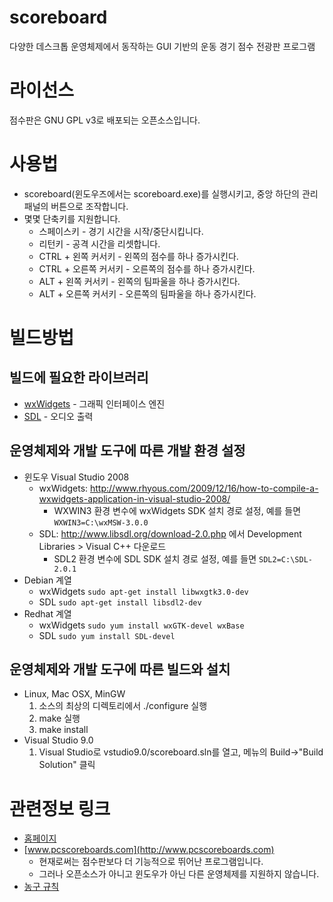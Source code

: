 # scoreboard
다양한 데스크톱 운영체제에서 동작하는 GUI 기반의 운동 경기 점수 전광판 프로그램

# 라이선스
점수판은 GNU GPL v3로 배포되는 오픈소스입니다.

# 사용법
* scoreboard(윈도우즈에서는 scoreboard.exe)를 실행시키고, 중앙 하단의 관리 패널의 버튼으로 조작합니다.
* 몇몇 단축키를 지원합니다.
  * 스페이스키 - 경기 시간을 시작/중단시킵니다.
  * 리턴키 - 공격 시간을 리셋합니다.
  * CTRL + 왼쪽 커서키 - 왼쪽의 점수를 하나 증가시킨다.
  * CTRL + 오른쪽 커서키 - 오른쪽의 점수를 하나 증가시킨다.
  * ALT + 왼쪽 커서키 - 왼쪽의 팀파울을 하나 증가시킨다.
  * ALT + 오른쪽 커서키 - 오른쪽의 팀파울을 하나 증가시킨다.

# 빌드방법

## 빌드에 필요한 라이브러리
* [wxWidgets](http://www.wxwidgets.org) - 그래픽 인터페이스 엔진
* [SDL](http://www.libsdl.org) - 오디오 출력

## 운영체제와 개발 도구에 따른 개발 환경 설정
* 윈도우 Visual Studio 2008
  * wxWidgets: http://www.rhyous.com/2009/12/16/how-to-compile-a-wxwidgets-application-in-visual-studio-2008/
    * WXWIN3 환경 변수에 wxWidgets SDK 설치 경로 설정, 예를 들면
      `WXWIN3=C:\wxMSW-3.0.0`
  * SDL: http://www.libsdl.org/download-2.0.php 에서 Development Libraries > Visual C++ 다운로드
    * SDL2 환경 변수에 SDL SDK 설치 경로 설정, 예를 들면
      `SDL2=C:\SDL-2.0.1`
* Debian 계열
  * wxWidgets
    `sudo apt-get install libwxgtk3.0-dev`
  * SDL
    `sudo apt-get install libsdl2-dev`
* Redhat 계열
  * wxWidgets
    `sudo yum install wxGTK-devel wxBase`
  * SDL
    `sudo yum install SDL-devel`

## 운영체제와 개발 도구에 따른 빌드와 설치
* Linux, Mac OSX, MinGW
  1. 소스의 최상의 디렉토리에서 ./configure 실행
  1. make 실행
  1. make install
* Visual Studio 9.0
  1. Visual Studio로 vstudio9.0/scoreboard.sln를 열고, 메뉴의 Build->"Build Solution" 클릭

# 관련정보 링크
* [홈페이지](http://blog.naver.com/scoreboard)
* [www.pcscoreboards.com](http://www.pcscoreboards.com)
  * 현재로써는 점수판보다 더 기능적으로 뛰어난 프로그램입니다.
  * 그러나 오픈소스가 아니고 윈도우가 아닌 다른 운영체제를 지원하지 않습니다.
* [농구 규칙](http://www.wkbl.or.kr/about/manage_system.asp)
